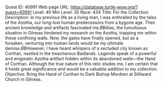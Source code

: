 Quest ID: 40991
Web page URL: https://database.turtle-wow.org/?quest=40991
Level: 40
Min Level: 35
Race: 434
Title: For the Collection
Description: In my previous life as a living man, I was enthralled by the tales of the Azotha, our long-lost human predecessors from a bygone age. Their ancient knowledge and artifacts fascinated me.$B$BAlas, the tumultuous situation in Gilneas hindered my research on the Azotha, trapping me within these confining walls. Now, the gates have finally opened, but as a forsaken, venturing into human lands would be my ultimate demise.$B$BHowever, I have heard whispers of a secluded city known as Corthan, nestled in the treacherous Badlands. Legends speak of a powerful and enigmatic Azotha artifact hidden within its abandoned walls—the Hand of Corthan. Although the true nature of this relic eludes me, I am certain that it holds great significance and would be a valuable addition to my collection.
Objective: Bring the Hand of Corthan to Dark Bishop Mordren at Stillward Church in Gilneas.
